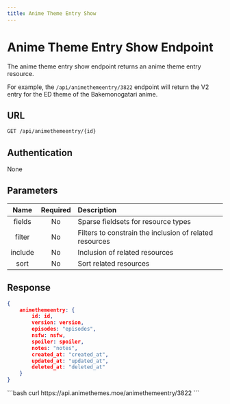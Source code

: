 ```yaml
---
title: Anime Theme Entry Show
---
```


<Block>

# Anime Theme Entry Show Endpoint

The anime theme entry show endpoint returns an anime theme entry resource.

For example, the `/api/animethemeentry/3822` endpoint will return the V2 entry for the ED theme of the Bakemonogatari anime.

## URL

```sh
GET /api/animethemeentry/{id}
```

## Authentication

None

## Parameters

| Name    | Required | Description                                             |
| :-----: | :------: | :------------------------------------------------------ |
| fields  | No       | Sparse fieldsets for resource types                     |
| filter  | No       | Filters to constrain the inclusion of related resources |
| include | No       | Inclusion of related resources                          |
| sort    | No       | Sort related resources                                  |

## Response

```json
{
    animethemeentry: {
        id: id,
        version: version,
        episodes: "episodes",
        nsfw: nsfw,
        spoiler: spoiler,
        notes: "notes",
        created_at: "created_at",
        updated_at: "updated_at",
        deleted_at: "deleted_at"
    }
}
```

<Example>

<CURL>
```bash
curl https://api.animethemes.moe/animethemeentry/3822
```
</CURL>

</Example>

</Block>